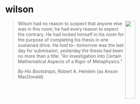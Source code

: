 # wilson

<img width="25%" src="https://upload.wikimedia.org/wikipedia/en/a/aa/By_His_Bootstraps_ASF_Oct_1941.jpg" align="right">

> Wilson had no reason to suspect that anyone else was in this room;
> he had every reason to expect the contrary. He had locked himself in
> his room for the purpose of completing his thesis in one sustained
> drive. He *had* to--tomorrow was the last day for submission,
> yesterday the thesis had been no more than a title: "An
> investigation into Certain Mathematical Aspects of a Rigor of
> Metaphysics."
>
> *By His Bootstraps*, Robert A. Heinlein (as Anson MacDonald)
